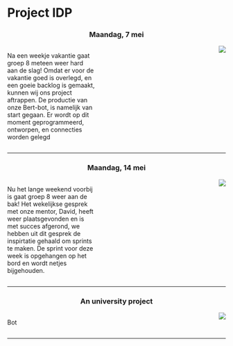 # Project IDP
<div class="blogPost">
  <h3 style="text-align:center;">Maandag, 7 mei</h3>
  <p style="float:left; width:40%;">Na een weekje vakantie gaat groep 8 meteen weer hard aan de slag! Omdat er voor de vakantie goed is overlegd, en een goeie backlog is gemaakt, kunnen wij ons project aftrappen. De productie van onze Bert-bot, is namelijk van start gegaan. Er wordt op dit moment geprogrammeerd, ontworpen, en connecties worden gelegd<p>
  <img style="float:right; width:40$;" src="https://cdn.discordapp.com/attachments/185375386283016192/446232100262117376/34576-BIER20IN20DE20ZON.png">
  <div style="clear:both;"></div>
</div>
<hr>
<div class="blogPost">
  <h3 style="text-align:center;">Maandag, 14 mei</h3>
  <p style="float:left; width:40%;">Nu het lange weekend voorbij is gaat groep 8 weer aan de bak! Het wekelijkse gesprek met onze mentor, David, heeft weer plaatsgevonden en is met succes afgerond, we hebben uit dit gesprek de inspirtatie gehaald om sprints te maken. De sprint voor deze week is opgehangen op het bord en wordt netjes bijgehouden.<p>
  <img style="float:right; width:40$;" src="https://cdn.discordapp.com/attachments/185375386283016192/446231198096949248/20180516_104254.jpg">
  <div style="clear:both;"></div>
</div>
<hr>
<div class="blogPost">
  <h3 style="text-align:center;">An university project</h3>
  <p style="float:left; width:40%;">Bot<p>
  <img style="float:right; width:40$;" src="#">
  <div style="clear:both;"></div>
</div>
<hr>
